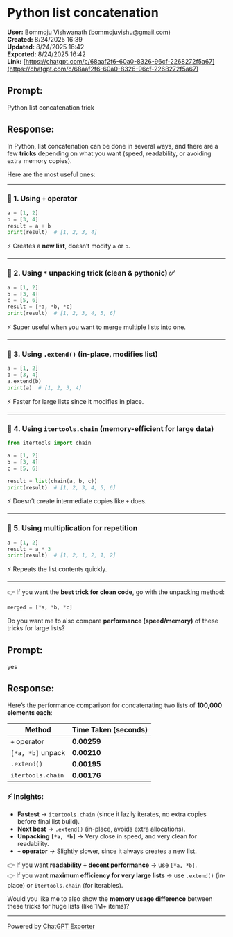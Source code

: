 # Python list concatenation

**User:** Bommoju Vishwanath (bommojuvishu@gmail.com)  
**Created:** 8/24/2025 16:39  
**Updated:** 8/24/2025 16:42  
**Exported:** 8/24/2025 16:42  
**Link:** [https://chatgpt.com/c/68aaf2f6-60a0-8326-96cf-2268272f5a67](https://chatgpt.com/c/68aaf2f6-60a0-8326-96cf-2268272f5a67)

## Prompt:

Python list concatenation trick

## Response:

In Python, list concatenation can be done in several ways, and there are a few **tricks** depending on what you want (speed, readability, or avoiding extra memory copies).

Here are the most useful ones:

---

### 🔹 1. Using `+` operator

```python
a = [1, 2]
b = [3, 4]
result = a + b
print(result)  # [1, 2, 3, 4]
```

⚡ Creates a **new list**, doesn’t modify `a` or `b`.

---

### 🔹 2. Using `*` unpacking trick (clean & pythonic) ✅

```python
a = [1, 2]
b = [3, 4]
c = [5, 6]
result = [*a, *b, *c]
print(result)  # [1, 2, 3, 4, 5, 6]
```

⚡ Super useful when you want to merge multiple lists into one.

---

### 🔹 3. Using `.extend()` (in-place, modifies list)

```python
a = [1, 2]
b = [3, 4]
a.extend(b)
print(a)  # [1, 2, 3, 4]
```

⚡ Faster for large lists since it modifies in place.

---

### 🔹 4. Using `itertools.chain` (memory-efficient for large data)

```python
from itertools import chain

a = [1, 2]
b = [3, 4]
c = [5, 6]

result = list(chain(a, b, c))
print(result)  # [1, 2, 3, 4, 5, 6]
```

⚡ Doesn’t create intermediate copies like `+` does.

---

### 🔹 5. Using multiplication for repetition

```python
a = [1, 2]
result = a * 3
print(result)  # [1, 2, 1, 2, 1, 2]
```

⚡ Repeats the list contents quickly.

---

👉 If you want the **best trick for clean code**, go with the unpacking method:

```python
merged = [*a, *b, *c]
```

Do you want me to also compare **performance (speed/memory)** of these tricks for large lists?

## Prompt:

yes

## Response:

Here’s the performance comparison for concatenating two lists of **100,000 elements each**:

| Method            | Time Taken (seconds) |
| ----------------- | -------------------- |
| `+` operator      | **0.00259**          |
| `[*a, *b]` unpack | **0.00210**          |
| `.extend()`       | **0.00195**          |
| `itertools.chain` | **0.00176**          |

### ⚡ Insights:

- **Fastest** → `itertools.chain` (since it lazily iterates, no extra copies before final list build).
- **Next best** → `.extend()` (in-place, avoids extra allocations).
- **Unpacking `[*a, *b]`** → Very close in speed, and very clean for readability.
- **`+` operator** → Slightly slower, since it always creates a new list.

👉 If you want **readability + decent performance** → use `[*a, *b]`.  
👉 If you want **maximum efficiency for very large lists** → use `.extend()` (in-place) or `itertools.chain` (for iterables).

Would you like me to also show the **memory usage difference** between these tricks for huge lists (like 1M+ items)?

---

Powered by [ChatGPT Exporter](https://www.chatgptexporter.com)

